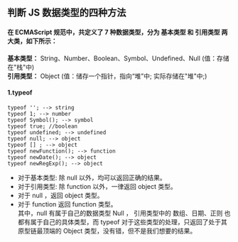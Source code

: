 ## 判断 JS 数据类型的四种方法

#### 在 ECMAScript 规范中，共定义了 7 种数据类型，分为 基本类型 和 引用类型 两大类，如下所示：

**基本类型：** String、Number、Boolean、Symbol、Undefined、Null (值：存储在"栈"中)  
**引用类型：** Object (值：储存一个指针，指向“堆”中; 实际存储在"堆"中;)

#### 1.typeof

```
typeof ''; --> string
typeof 1; --> number
typeof Symbol(); --> symbol
typeof true; //boolean
typeof undefined; --> undefined
typeof null; --> object
typeof [] ; --> object
typeof newFunction(); --> function
typeof newDate(); --> object
typeof newRegExp(); --> object
```

- 对于基本类型: 除 null 以外，均可以返回正确的结果。
- 对于引用类型: 除 function 以外，一律返回 object 类型。
- 对于 null ，返回 object 类型。
- 对于 function 返回 function 类型。  
  其中，null 有属于自己的数据类型 Null ， 引用类型中的 数组、日期、正则 也都有属于自己的具体类型，而 typeof 对于这些类型的处理，只返回了处于其原型链最顶端的 Object 类型，没有错，但不是我们想要的结果。
